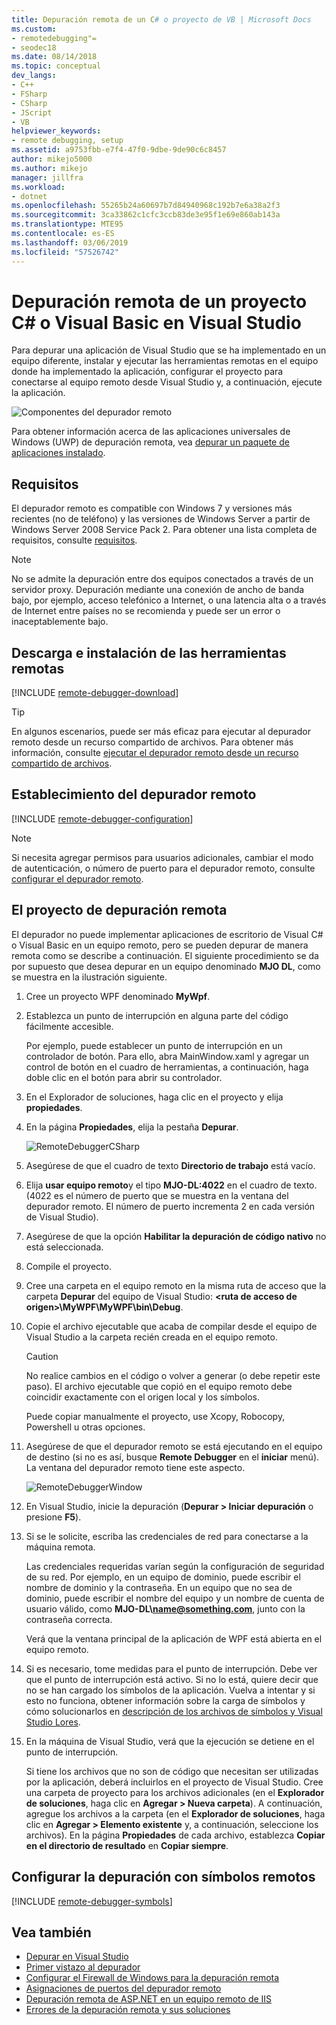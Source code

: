 ```yaml
---
title: Depuración remota de un C# o proyecto de VB | Microsoft Docs
ms.custom:
- remotedebugging"=
- seodec18
ms.date: 08/14/2018
ms.topic: conceptual
dev_langs:
- C++
- FSharp
- CSharp
- JScript
- VB
helpviewer_keywords:
- remote debugging, setup
ms.assetid: a9753fbb-e7f4-47f0-9dbe-9de90c6c8457
author: mikejo5000
ms.author: mikejo
manager: jillfra
ms.workload:
- dotnet
ms.openlocfilehash: 55265b24a60697b7d84940968c192b7e6a38a2f3
ms.sourcegitcommit: 3ca33862c1cfc3ccb83de3e95f1e69e860ab143a
ms.translationtype: MTE95
ms.contentlocale: es-ES
ms.lasthandoff: 03/06/2019
ms.locfileid: "57526742"
---
```

# <a name="remote-debugging-a-c-or-visual-basic-project-in-visual-studio"></a>Depuración remota de un proyecto C# o Visual Basic en Visual Studio
Para depurar una aplicación de Visual Studio que se ha implementado en un equipo diferente, instalar y ejecutar las herramientas remotas en el equipo donde ha implementado la aplicación, configurar el proyecto para conectarse al equipo remoto desde Visual Studio y, a continuación, ejecute la aplicación.

![Componentes del depurador remoto](../debugger/media/remote-debugger-client-apps.png "Remote_debugger_components")

Para obtener información acerca de las aplicaciones universales de Windows (UWP) de depuración remota, vea [depurar un paquete de aplicaciones instalado](debug-installed-app-package.md).

## <a name="requirements"></a>Requisitos

El depurador remoto es compatible con Windows 7 y versiones más recientes (no de teléfono) y las versiones de Windows Server a partir de Windows Server 2008 Service Pack 2. Para obtener una lista completa de requisitos, consulte [requisitos](../debugger/remote-debugging.md#requirements_msvsmon).

> [!NOTE]
> No se admite la depuración entre dos equipos conectados a través de un servidor proxy. Depuración mediante una conexión de ancho de banda bajo, por ejemplo, acceso telefónico a Internet, o una latencia alta o a través de Internet entre países no se recomienda y puede ser un error o inaceptablemente bajo.

## <a name="download-and-install-the-remote-tools"></a>Descarga e instalación de las herramientas remotas

[!INCLUDE [remote-debugger-download](../debugger/includes/remote-debugger-download.md)]

> [!TIP]
> En algunos escenarios, puede ser más eficaz para ejecutar al depurador remoto desde un recurso compartido de archivos. Para obtener más información, consulte [ejecutar el depurador remoto desde un recurso compartido de archivos](../debugger/remote-debugging.md#fileshare_msvsmon).

## <a name="BKMK_setup"></a> Establecimiento del depurador remoto

[!INCLUDE [remote-debugger-configuration](../debugger/includes/remote-debugger-configuration.md)]

> [!NOTE]
> Si necesita agregar permisos para usuarios adicionales, cambiar el modo de autenticación, o número de puerto para el depurador remoto, consulte [configurar el depurador remoto](../debugger/remote-debugging.md#configure_msvsmon).

## <a name="remote_csharp"></a> El proyecto de depuración remota
El depurador no puede implementar aplicaciones de escritorio de Visual C# o Visual Basic en un equipo remoto, pero se pueden depurar de manera remota como se describe a continuación. El siguiente procedimiento se da por supuesto que desea depurar en un equipo denominado **MJO DL**, como se muestra en la ilustración siguiente.

1. Cree un proyecto WPF denominado **MyWpf**.

2. Establezca un punto de interrupción en alguna parte del código fácilmente accesible.

    Por ejemplo, puede establecer un punto de interrupción en un controlador de botón. Para ello, abra MainWindow.xaml y agregar un control de botón en el cuadro de herramientas, a continuación, haga doble clic en el botón para abrir su controlador.

3. En el Explorador de soluciones, haga clic en el proyecto y elija **propiedades**.

4. En la página **Propiedades**, elija la pestaña **Depurar**.

    ![RemoteDebuggerCSharp](../debugger/media/remotedebuggercsharp.png "RemoteDebuggerCSharp")

5. Asegúrese de que el cuadro de texto **Directorio de trabajo** está vacío.

6. Elija **usar equipo remoto**y el tipo **MJO-DL:4022** en el cuadro de texto. (4022 es el número de puerto que se muestra en la ventana del depurador remoto. El número de puerto incrementa 2 en cada versión de Visual Studio).

7. Asegúrese de que la opción **Habilitar la depuración de código nativo** no está seleccionada.

8. Compile el proyecto.

9. Cree una carpeta en el equipo remoto en la misma ruta de acceso que la carpeta **Depurar** del equipo de Visual Studio: **\<ruta de acceso de origen>\MyWPF\MyWPF\bin\Debug**.

10. Copie el archivo ejecutable que acaba de compilar desde el equipo de Visual Studio a la carpeta recién creada en el equipo remoto.

    > [!CAUTION]
    >  No realice cambios en el código o volver a generar (o debe repetir este paso). El archivo ejecutable que copió en el equipo remoto debe coincidir exactamente con el origen local y los símbolos.

    Puede copiar manualmente el proyecto, use Xcopy, Robocopy, Powershell u otras opciones.

11. Asegúrese de que el depurador remoto se está ejecutando en el equipo de destino (si no es así, busque **Remote Debugger** en el **iniciar** menú). La ventana del depurador remoto tiene este aspecto.

     ![RemoteDebuggerWindow](../debugger/media/remotedebuggerwindow.png "RemoteDebuggerWindow")

12. En Visual Studio, inicie la depuración (**Depurar > Iniciar depuración** o presione **F5**).

13. Si se le solicite, escriba las credenciales de red para conectarse a la máquina remota.

     Las credenciales requeridas varían según la configuración de seguridad de su red. Por ejemplo, en un equipo de dominio, puede escribir el nombre de dominio y la contraseña. En un equipo que no sea de dominio, puede escribir el nombre del equipo y un nombre de cuenta de usuario válido, como <strong>MJO-DL\name@something.com</strong>, junto con la contraseña correcta.

     Verá que la ventana principal de la aplicación de WPF está abierta en el equipo remoto.

14. Si es necesario, tome medidas para el punto de interrupción. Debe ver que el punto de interrupción está activo. Si no lo está, quiere decir que no se han cargado los símbolos de la aplicación. Vuelva a intentar y si esto no funciona, obtener información sobre la carga de símbolos y cómo solucionarlos en [descripción de los archivos de símbolos y Visual Studio Lores](https://devblogs.microsoft.com/devops/understanding-symbol-files-and-visual-studios-symbol-settings/).

15. En la máquina de Visual Studio, verá que la ejecución se detiene en el punto de interrupción.

    Si tiene los archivos que no son de código que necesitan ser utilizadas por la aplicación, deberá incluirlos en el proyecto de Visual Studio. Cree una carpeta de proyecto para los archivos adicionales (en el **Explorador de soluciones**, haga clic en **Agregar > Nueva carpeta**). A continuación, agregue los archivos a la carpeta (en el **Explorador de soluciones**, haga clic en **Agregar > Elemento existente** y, a continuación, seleccione los archivos). En la página **Propiedades** de cada archivo, establezca **Copiar en el directorio de resultado** en **Copiar siempre**.

## <a name="set-up-debugging-with-remote-symbols"></a>Configurar la depuración con símbolos remotos

[!INCLUDE [remote-debugger-symbols](../debugger/includes/remote-debugger-symbols.md)]

## <a name="see-also"></a>Vea también
- [Depurar en Visual Studio](../debugger/index.md)
- [Primer vistazo al depurador](../debugger/debugger-feature-tour.md)
- [Configurar el Firewall de Windows para la depuración remota](../debugger/configure-the-windows-firewall-for-remote-debugging.md)
- [Asignaciones de puertos del depurador remoto](../debugger/remote-debugger-port-assignments.md)
- [Depuración remota de ASP.NET en un equipo remoto de IIS](../debugger/remote-debugging-aspnet-on-a-remote-iis-computer.md)
- [Errores de la depuración remota y sus soluciones](../debugger/remote-debugging-errors-and-troubleshooting.md)